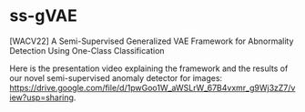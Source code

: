 # ss-gVAE
[WACV22] A Semi-Supervised Generalized VAE Framework for Abnormality Detection Using One-Class Classification

Here is the presentation video explaining the framework and the results of our novel semi-supervised anomaly detector for images: https://drive.google.com/file/d/1pwGoo1W_aWSLrW_67B4vxmr_g9Wj3zZ7/view?usp=sharing.
